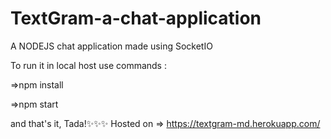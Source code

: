 # TextGram-a-chat-application
A NODEJS chat application made using SocketIO

To run it in local host use commands :

=>npm install

=>npm start

and that's it, Tada!✨✨✨
Hosted on => https://textgram-md.herokuapp.com/
